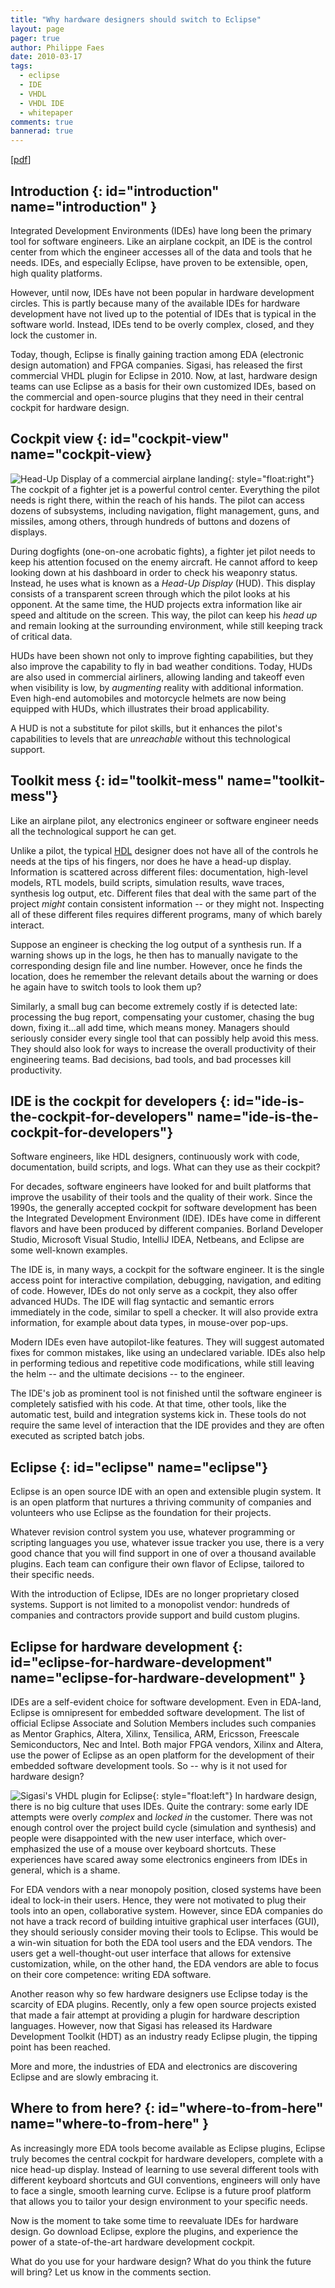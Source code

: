 ```yaml
---
title: "Why hardware designers should switch to Eclipse"
layout: page 
pager: true
author: Philippe Faes
date: 2010-03-17
tags: 
  - eclipse
  - IDE
  - VHDL
  - VHDL IDE
  - whitepaper
comments: true
bannerad: true
---
```


\[[pdf](resources/whitepaper-Eclipse-2010-03-17.pdf)\]

## Introduction {: id="introduction" name="introduction" }

Integrated Development Environments (IDEs) have long been the primary tool for software engineers. Like an airplane cockpit, an IDE is the control center from which the engineer accesses all of the data and tools that he needs. IDEs, and especially Eclipse, have proven to be extensible, open, high quality platforms.

However, until now, IDEs have not been popular in hardware development circles. This is partly because many of the available IDEs for hardware development have not lived up to the potential of IDEs that is typical in the software world. Instead, IDEs tend to be overly complex, closed, and they lock the customer in.

Today, though, Eclipse is finally gaining traction among EDA (electronic design automation) and FPGA companies. Sigasi, has released the first commercial VHDL plugin for Eclipse in 2010. Now, at last, hardware design teams can use Eclipse as a basis for their own customized IDEs, based on the commercial and open-source plugins that they need in their central cockpit for hardware design.

## Cockpit view {: id="cockpit-view" name="cockpit-view}

![Head-Up Display of a commercial airplane landing](images/hud.img_assist_custom-300x200.jpg){: style="float:right"} The cockpit of a fighter jet is a powerful control center. Everything the pilot needs is right there, within the reach of his hands. The pilot can access dozens of subsystems, including navigation, flight management, guns, and missiles, among others, through hundreds of buttons and dozens of displays.

During dogfights (one-on-one acrobatic fights), a fighter jet pilot needs to keep his attention focused on the enemy aircraft. He cannot afford to keep looking down at his dashboard in order to check his weaponry status. Instead, he uses what is known as a <em>Head-Up Display</em> (HUD). This display consists of a transparent screen through which the pilot looks at his opponent. At the same time, the HUD projects extra information like air speed and altitude on the screen. This way, the pilot can keep his <em>head up</em> and remain looking at the surrounding environment, while still keeping track of critical data.

HUDs have been shown not only to improve fighting capabilities, but they also improve the capability to fly in bad weather conditions. Today, HUDs are also used in commercial airliners, allowing landing and takeoff even when visibility is low, by <em>augmenting</em> reality with additional information. Even high-end automobiles and motorcycle helmets are now being equipped with HUDs, which illustrates their broad applicability.

A HUD is not a substitute for pilot skills, but it enhances the pilot's capabilities to levels that are <em>unreachable</em> without this technological support.

## Toolkit mess {: id="toolkit-mess" name="toolkit-mess"}

Like an airplane pilot, any electronics engineer or software engineer needs all the technological support he can get.

Unlike a pilot, the typical <a href="https://en.wikipedia.org/wiki/Hardware_description_language">HDL</a> designer does not have all of the controls he needs at the tips of his fingers, nor does he have a head-up display. Information is scattered across different files: documentation, high-level models, RTL models, build scripts, simulation results, wave traces, synthesis log output, etc. Different files that deal with the same part of the project <em>might</em> contain consistent information -- or they might not.
Inspecting all of these different files requires different programs, many of which barely interact.

Suppose an engineer is checking the log output of a synthesis run. If a warning shows up in the logs, he then has to manually navigate to the corresponding design file and line number. However, once he finds the location, does he remember the relevant details about the warning or does he again have to switch tools to look them up?

Similarly, a small bug can become extremely costly if is detected late: processing the bug report, compensating your customer, chasing the bug down, fixing it...all add time, which means money. Managers should seriously consider every single tool that can possibly help avoid this mess. They should also look for ways to increase the overall productivity of their engineering teams. Bad decisions, bad tools, and bad processes kill productivity.

## IDE is the cockpit for developers {: id="ide-is-the-cockpit-for-developers" name="ide-is-the-cockpit-for-developers"}

Software engineers, like HDL designers, continuously work with code, documentation, build scripts, and logs. What can they use as their cockpit?

For decades, software engineers have looked for and built platforms that improve the usability of their tools and the quality of their work. Since the 1990s, the generally accepted cockpit for software development has been the Integrated Development Environment (IDE). IDEs have come in different flavors and have been produced by different companies. Borland Developer Studio, Microsoft Visual Studio, IntelliJ IDEA, Netbeans, and Eclipse are some well-known examples.

The IDE is, in many ways, a cockpit for the software engineer. It is the single access point for interactive compilation, debugging, navigation, and editing of code. However, IDEs do not only serve as a cockpit, they also offer advanced HUDs. The IDE will flag syntactic and semantic errors immediately in the code, similar to spell a checker. It will also provide extra information, for example about data types, in mouse-over pop-ups.

Modern IDEs even have autopilot-like features. They will suggest automated fixes for common mistakes, like using an undeclared variable. IDEs also help in performing tedious and repetitive code modifications, while still leaving the helm -- and the ultimate decisions -- to the engineer.

The IDE's job as prominent tool is not finished until the software engineer is completely satisfied with his code. At that time, other tools, like the automatic test, build and integration systems kick in. These tools do not require the same level of interaction that the IDE provides and they are often executed as scripted batch jobs.

## Eclipse {: id="eclipse" name="eclipse"}

Eclipse is an open source IDE with an open and extensible plugin system. It is an open platform that nurtures a thriving community of companies and volunteers who use Eclipse as the foundation for their projects.

Whatever revision control system you use, whatever programming or scripting languages you use, whatever issue tracker you use, there is a very good chance that you will find support in one of over a thousand available plugins. Each team can configure their own flavor of Eclipse, tailored to their specific needs.

With the introduction of Eclipse, IDEs are no longer proprietary closed systems. Support is not limited to a monopolist vendor: hundreds of companies and contractors provide support and build custom plugins.

## Eclipse for hardware development {: id="eclipse-for-hardware-development" name="eclipse-for-hardware-development" }

IDEs are a self-evident choice for software development. Even in EDA-land, Eclipse is omnipresent for embedded software development. The list of official Eclipse Associate and Solution Members includes such companies as Mentor Graphics, Altera, Xilinx, Tensilica, ARM, Ericsson, Freescale Semiconductors, Nec and Intel. Both major FPGA vendors, Xilinx and Altera, use the power of Eclipse as an open platform for the development of their embedded software development tools. So -- why is it not used for hardware design?

![Sigasi's VHDL plugin for Eclipse](images/sigasi_hdt.img_assist_custom-300x197.png){: style="float:left"} In hardware design, there is no big culture that uses IDEs. Quite the contrary: some early IDE attempts were overly <em>complex</em> and <em>locked in</em> the customer. There was not enough control over the project build cycle (simulation and synthesis) and people were disappointed with the new user interface, which over-emphasized the use of a mouse over keyboard shortcuts. These experiences have scared away some electronics engineers from IDEs in general, which is a shame.

For EDA vendors with a near monopoly position, closed systems have been ideal to lock-in their users. Hence, they were not motivated to plug their tools into an open, collaborative system. However, since EDA companies do not have a track record of building intuitive graphical user interfaces (GUI), they should seriously consider moving their tools to Eclipse. This would be a win-win situation for both the EDA tool users and the EDA vendors. The users get a well-thought-out user interface that allows for extensive customization, while, on the other hand, the EDA vendors are able to focus on their core competence: writing EDA software.

Another reason why so few hardware designers use Eclipse today is the scarcity of EDA plugins. Recently, only a few open source projects existed that made a fair attempt at providing a plugin for hardware description languages. However, now that Sigasi has released its Hardware Development Toolkit (HDT) as an industry ready Eclipse plugin, the tipping point has been reached.

More and more, the industries of EDA and electronics are discovering Eclipse and are slowly embracing it.

## Where to from here? {: id="where-to-from-here" name="where-to-from-here" }

As increasingly more EDA tools become available as Eclipse plugins, Eclipse truly becomes the central cockpit for hardware developers, complete with a nice head-up display. Instead of learning to use several different tools with different keyboard shortcuts and GUI conventions, engineers will only have to face a single, smooth learning curve. Eclipse is a future proof platform that allows you to tailor your design environment to your specific needs.

Now is the moment to take some time to reevaluate IDEs for hardware design. Go download Eclipse, explore the plugins, and experience the power of a state-of-the-art hardware development cockpit.

What do you use for your hardware design? What do you think the future will bring? Let us know in the comments section.
